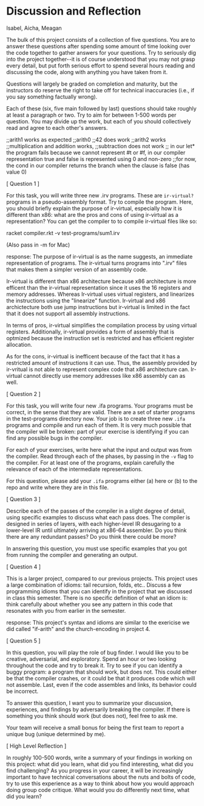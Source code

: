 # Discussion and Reflection
Isabel, Aicha, Meagan


The bulk of this project consists of a collection of five
questions. You are to answer these questions after spending some
amount of time looking over the code together to gather answers for
your questions. Try to seriously dig into the project together--it is
of course understood that you may not grasp every detail, but put
forth serious effort to spend several hours reading and discussing the
code, along with anything you have taken from it.

Questions will largely be graded on completion and maturity, but the
instructors do reserve the right to take off for technical
inaccuracies (i.e., if you say something factually wrong).

Each of these (six, five main followed by last) questions should take
roughly at least a paragraph or two. Try to aim for between 1-500
words per question. You may divide up the work, but each of you should
collectively read and agree to each other's answers.


;;arith1 works as expected
;;arith0 
;;42 does work
;;arith2 works
;;multiplication and addition works, 
;;subtraction does not work
;; in our let* the program fails because we cannot represent #t or #f, in our compiler representation true and false is represented using 0 and non-zero
;;for now, the cond in our compiler returns the branch when the clause is false (has value 0)

[ Question 1 ] 

For this task, you will write three new .irv programs. These are
`ir-virtual?` programs in a pseudo-assembly format. Try to compile the
program. Here, you should briefly explain the purpose of ir-virtual,
especially how it is different than x86: what are the pros and cons of
using ir-virtual as a representation? You can get the compiler to to
compile ir-virtual files like so: 

racket compiler.rkt -v test-programs/sum1.irv 

(Also pass in -m for Mac)

response:
The purpose of ir-virtual is as the name suggests, an immediate representation of programs. The ir-virtual turns programs into ".irv" files that makes them a simpler version of an assembly code. 

Ir-virtual is different than x86 architecture because x86 architecture is more efficent than the ir-virtual representation since it uses the 16 registers and memory addresses. Whereas Ir-virtual uses virtual registers, and linearizes the instructions using the "linearize" function. Ir-virtual and x86 archictecture both use jump instructions but ir-virtual is limited in the fact that it does not support all assembly instructions.

In terms of pros, ir-virtual simplifies the compilation process by using virtual registers. Additionally, ir-virtual provides a form of assembly that is optmized because the instruction set is restricted and has efficient register allocation.

As for the cons, ir-virtual is inefficent because of the fact that it has a restricted amount of instructions it can use. Thus, the assembly provided by ir-vritual is not able to represent complex code that x86 architecture can. Ir-virtual cannot directly use memory addresses like x86 assembly can as well.

[ Question 2 ] 

For this task, you will write four new .ifa programs. Your programs
must be correct, in the sense that they are valid. There are a set of
starter programs in the test-programs directory now. Your job is to
create three new `.ifa` programs and compile and run each of them. It
is very much possible that the compiler will be broken: part of your
exercise is identifying if you can find any possible bugs in the
compiler.

For each of your exercises, write here what the input and output was
from the compiler. Read through each of the phases, by passing in the
`-v` flag to the compiler. For at least one of the programs, explain
carefully the relevance of each of the intermediate representations.

For this question, please add your `.ifa` programs either (a) here or
(b) to the repo and write where they are in this file.

[ Question 3 ] 

Describe each of the passes of the compiler in a slight degree of
detail, using specific examples to discuss what each pass does. The
compiler is designed in series of layers, with each higher-level IR
desugaring to a lower-level IR until ultimately arriving at x86-64
assembler. Do you think there are any redundant passes? Do you think
there could be more?

In answering this question, you must use specific examples that you
got from running the compiler and generating an output.

[ Question 4 ] 

This is a larger project, compared to our previous projects. This
project uses a large combination of idioms: tail recursion, folds,
etc.. Discuss a few programming idioms that you can identify in the
project that we discussed in class this semester. There is no specific
definition of what an idiom is: think carefully about whether you see
any pattern in this code that resonates with you from earlier in the
semester.

response:
This project's syntax and idioms are similar to the exericise we did called "if-arith" and the church-encoding in project 4.

[ Question 5 ] 

In this question, you will play the role of bug finder. I would like
you to be creative, adversarial, and exploratory. Spend an hour or two
looking throughout the code and try to break it. Try to see if you can
identify a buggy program: a program that should work, but does
not. This could either be that the compiler crashes, or it could be
that it produces code which will not assemble. Last, even if the code
assembles and links, its behavior could be incorrect.

To answer this question, I want you to summarize your discussion,
experiences, and findings by adversarily breaking the compiler. If
there is something you think should work (but does not), feel free to
ask me.

Your team will receive a small bonus for being the first team to
report a unique bug (unique determined by me).

[ High Level Reflection ] 

In roughly 100-500 words, write a summary of your findings in working
on this project: what did you learn, what did you find interesting,
what did you find challenging? As you progress in your career, it will
be increasingly important to have technical conversations about the
nuts and bolts of code, try to use this experience as a way to think
about how you would approach doing group code critique. What would you
do differently next time, what did you learn?

